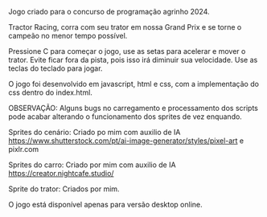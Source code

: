  Jogo criado para o concurso de programação agrinho 2024.
 
Tractor Racing, corra com seu trator em nossa Grand Prix e se torne o campeão no menor tempo possível.
 
Pressione C para começar o jogo, use as setas para acelerar e mover o trator. Evite ficar fora da pista, pois isso irá diminuir sua velocidade. Use as teclas do teclado para jogar.

O jogo foi desenvolvido em javascript, html e css, com a implementação do css dentro do index.html.

OBSERVAÇÃO: Alguns bugs no carregamento e processamento dos scripts pode acabar alterando o funcionamento dos sprites de vez enquando.

Sprites do cenário: Criado po mim com auxilio de IA https://www.shutterstock.com/pt/ai-image-generator/styles/pixel-art e pixlr.com 

Sprites do carro: Criado por mim com auxilio de IA https://creator.nightcafe.studio/ 

Sprite do trator: Criados por mim.

O jogo está disponível apenas para versão desktop online.
